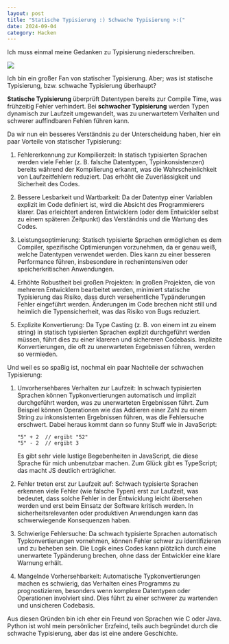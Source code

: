```yaml
---
layout: post
title: "Statische Typisierung :) Schwache Typisierung >:("
date: 2024-09-04
category: Hacken
---
```


Ich muss einmal meine Gedanken zu Typisierung niederschreiben.

<img src="https://qph.cf2.quoracdn.net/main-qimg-41585198bc6b9576738e54b02b008860-lq" style="max-width: 400px;">

Ich bin ein großer Fan von statischer Typisierung. Aber; was ist statische Typisierung, bzw. schwache Typisierung
überhaupt?

**Statische Typisierung** überprüft Datentypen bereits zur Compile Time, was frühzeitig Fehler verhindert. Bei
**schwacher Typisierung** werden Typen dynamisch zur Laufzeit umgewandelt, was zu unerwartetem Verhalten und schwerer
auffindbaren Fehlen führen kann.

Da wir nun ein besseres Verständnis zu der Unterscheidung haben, hier ein paar Vorteile von statischer Typisierung:

1. Fehlererkennung zur Kompilierzeit: In statisch typisierten Sprachen werden viele Fehler (z. B. falsche Datentypen,
   Typinkonsistenzen) bereits während der Kompilierung erkannt, was die Wahrscheinlichkeit von Laufzeitfehlern
   reduziert. Das erhöht die Zuverlässigkeit und Sicherheit des Codes.

2. Bessere Lesbarkeit und Wartbarkeit: Da der Datentyp einer Variablen explizit im Code definiert ist, wird die Absicht
   des Programmierers klarer. Das erleichtert anderen Entwicklern (oder dem Entwickler selbst zu einem späteren
   Zeitpunkt) das Verständnis und die Wartung des Codes.

3. Leistungsoptimierung: Statisch typisierte Sprachen ermöglichen es dem Compiler, spezifische Optimierungen
   vorzunehmen,
   da er genau weiß, welche Datentypen verwendet werden. Dies kann zu einer besseren Performance führen, insbesondere in
   rechenintensiven oder speicherkritischen Anwendungen.

4. Erhöhte Robustheit bei großen Projekten: In großen Projekten, die von mehreren Entwicklern bearbeitet werden,
   minimiert
   statische Typisierung das Risiko, dass durch versehentliche Typänderungen Fehler eingeführt werden. Änderungen im
   Code brechen nicht still und heimlich die Typensicherheit, was das Risiko von Bugs reduziert.

5. Explizite Konvertierung: Da Type Casting (z. B. von einem int zu einem string) in statisch typisierten Sprachen
   explizit durchgeführt werden müssen, führt dies zu einer klareren und sichereren Codebasis. Implizite
   Konvertierungen,
   die oft zu unerwarteten Ergebnissen führen, werden so vermieden.

Und weil es so spaßig ist, nochmal ein paar Nachteile der schwachen Typisierung:

1. Unvorhersehbares Verhalten zur Laufzeit: In schwach typisierten Sprachen können Typkonvertierungen automatisch und
   implizit durchgeführt werden, was zu unerwarteten Ergebnissen führt. Zum Beispiel können Operationen wie das Addieren
   einer Zahl zu einem String zu inkonsistenten Ergebnissen führen, was die Fehlersuche erschwert. Dabei heraus kommt
   dann so funny Stuff wie in JavaScript:

   ```
   "5" + 2  // ergibt "52"
   "5" - 2  // ergibt 3
   ```

   Es gibt sehr viele lustige Begebenheiten in JavaScript, die diese Sprache für mich unbenutzbar machen. Zum Glück gibt
   es TypeScript; das macht JS deutlich erträglicher.

2. Fehler treten erst zur Laufzeit auf: Schwach typisierte Sprachen erkennen viele Fehler (wie falsche Typen) erst zur
   Laufzeit, was bedeutet, dass solche Fehler in der Entwicklung leicht übersehen werden und erst beim Einsatz der
   Software kritisch werden. In sicherheitsrelevanten oder produktiven Anwendungen kann das schwerwiegende Konsequenzen
   haben.

3. Schwierige Fehlersuche: Da schwach typisierte Sprachen automatisch Typkonvertierungen vornehmen, können Fehler schwer
   zu identifizieren und zu beheben sein. Die Logik eines Codes kann plötzlich durch eine unerwartete Typänderung
   brechen, ohne dass der Entwickler eine klare Warnung erhält.

4. Mangelnde Vorhersehbarkeit: Automatische Typkonvertierungen machen es schwierig, das Verhalten eines Programms zu
   prognostizieren, besonders wenn komplexe Datentypen oder Operationen involviert sind. Dies führt zu einer schwerer zu
   wartenden und unsicheren Codebasis.

Aus diesen Gründen bin ich eher ein Freund von Sprachen wie C oder Java. Python ist wohl mein persönlicher Erzfeind,
teils auch begründet durch die schwache Typisierung, aber das ist eine andere Geschichte. 